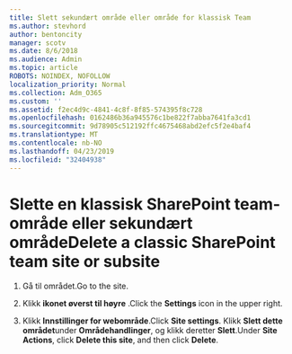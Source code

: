 ```yaml
---
title: Slett sekundært område eller område for klassisk Team
ms.author: stevhord
author: bentoncity
manager: scotv
ms.date: 8/6/2018
ms.audience: Admin
ms.topic: article
ROBOTS: NOINDEX, NOFOLLOW
localization_priority: Normal
ms.collection: Adm_O365
ms.custom: ''
ms.assetid: f2ec4d9c-4841-4c8f-8f85-574395f8c728
ms.openlocfilehash: 0162486b36a945576c1be822f7abba7641fa3cd1
ms.sourcegitcommit: 9d78905c512192ffc4675468abd2efc5f2e4baf4
ms.translationtype: MT
ms.contentlocale: nb-NO
ms.lasthandoff: 04/23/2019
ms.locfileid: "32404938"
---
```

# <a name="delete-a-classic-sharepoint-team-site-or-subsite"></a><span data-ttu-id="d4c6d-102">Slette en klassisk SharePoint team-område eller sekundært område</span><span class="sxs-lookup"><span data-stu-id="d4c6d-102">Delete a classic SharePoint team site or subsite</span></span>

1. <span data-ttu-id="d4c6d-103">Gå til området.</span><span class="sxs-lookup"><span data-stu-id="d4c6d-103">Go to the site.</span></span>
    
2. <span data-ttu-id="d4c6d-104">Klikk **ikonet øverst til høyre** .</span><span class="sxs-lookup"><span data-stu-id="d4c6d-104">Click the **Settings** icon in the upper right.</span></span> 
    
3. <span data-ttu-id="d4c6d-105">Klikk **Innstillinger for webområde**.</span><span class="sxs-lookup"><span data-stu-id="d4c6d-105">Click **Site settings**.</span></span> <span data-ttu-id="d4c6d-106">Klikk **Slett dette området**under **Områdehandlinger**, og klikk deretter **Slett**.</span><span class="sxs-lookup"><span data-stu-id="d4c6d-106">Under **Site Actions**, click **Delete this site**, and then click **Delete**.</span></span>
    

